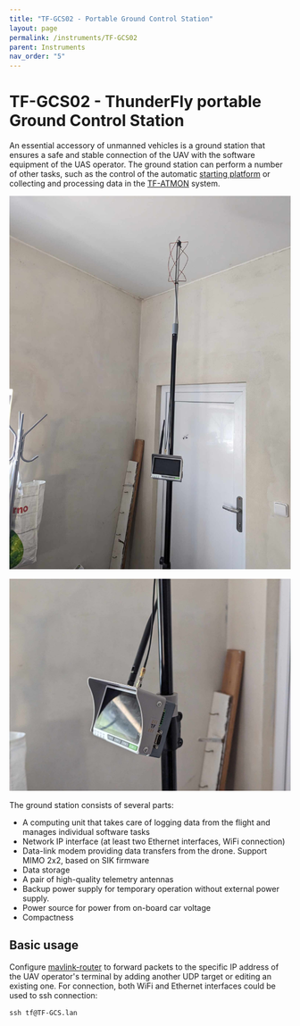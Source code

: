 ```yaml
---
title: "TF-GCS02 - Portable Ground Control Station"
layout: page
permalink: /instruments/TF-GCS02
parent: Instruments
nav_order: "5"
---
```


# TF-GCS02 - ThunderFly portable Ground Control Station

An essential accessory of unmanned vehicles is a ground station that ensures a safe and stable connection of the UAV with the software equipment of the UAS operator. The ground station can perform a number of other tasks, such as the control of the automatic [starting platform](https://github.com/ThunderFly-aerospace/TF-SIMPLEPLATFORM) or collecting and processing data in the [TF-ATMON](https://www.thunderfly.cz/tf-atmon/) system.

![TF-GCS02 antenna mount](https://raw.githubusercontent.com/ThunderFly-aerospace/TF-GCS02/TF-GCS02/doc/img/TF-GCS02.jpg)

![TF-GCS02 terminal](https://raw.githubusercontent.com/ThunderFly-aerospace/TF-GCS02/TF-GCS02/doc/img/TF-GCS02_terminal.jpg)


The ground station consists of several parts:
 * A computing unit that takes care of logging data from the flight and manages individual software tasks
 * Network IP interface (at least two Ethernet interfaces, WiFi connection)
 * Data-link modem providing data transfers from the drone. Support MIMO 2x2, based on SIK firmware
 * Data storage
 * A pair of high-quality telemetry antennas
 * Backup power supply for temporary operation without external power supply.
 * Power source for power from on-board car voltage
 * Compactness

## Basic usage

Configure [mavlink-router](https://github.com/mavlink-router/mavlink-router) to forward packets to the specific IP address of the UAV operator's terminal by adding another UDP target or editing an existing one.
For connection, both WiFi and Ethernet interfaces could be used to ssh connection:

    ssh tf@TF-GCS.lan  
